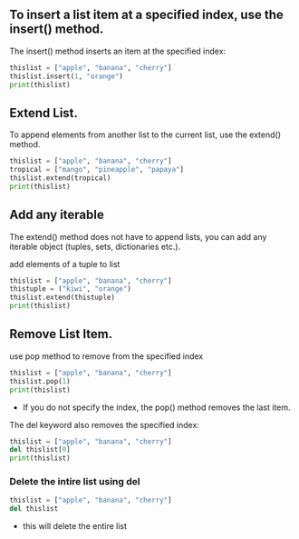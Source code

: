## To insert a list item at a specified index, use the insert() method.

The insert() method inserts an item at the specified index:
```python
thislist = ["apple", "banana", "cherry"]
thislist.insert(1, "orange")
print(thislist)

```
## Extend List.

To append elements from another list to the current list, use the extend() method.

```python
thislist = ["apple", "banana", "cherry"]
tropical = ["mango", "pineapple", "papaya"]
thislist.extend(tropical)
print(thislist)
```
## Add any iterable

The extend() method does not have to append lists, you can add any iterable object (tuples, sets, dictionaries etc.).

add elements of a tuple to list

```python
thislist = ["apple", "banana", "cherry"]
thistuple = ("kiwi", "orange")
thislist.extend(thistuple)
print(thislist)
```
## Remove List Item.

use pop method to remove from the specified index

```python
thislist = ["apple", "banana", "cherry"]
thislist.pop(1)
print(thislist)
```
- If you do not specify the index, the pop() method removes the last item.

The del keyword also removes the specified index:

```python
thislist = ["apple", "banana", "cherry"]
del thislist[0]
print(thislist)
```
### Delete the intire list using del

```python
thislist = ["apple", "banana", "cherry"]
del thislist
```
- this will delete the entire list

